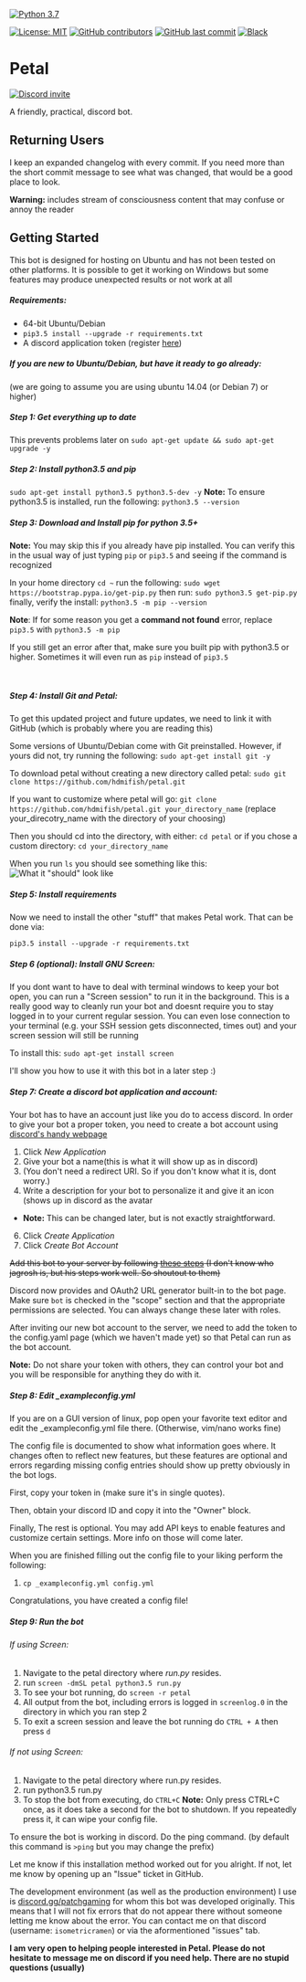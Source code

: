 [![Python 3.7](https://img.shields.io/badge/python-3.6%20|%203.7-blue.svg?logoColor=white&logo=python&style=popout)](https://www.python.org/)

[![License: MIT](https://img.shields.io/badge/License-MIT-blue.svg)](https://opensource.org/licenses/MIT)
[![GitHub contributors](https://img.shields.io/github/contributors/hdmifish/petal.svg?logoColor=white&logo=github)](https://github.com/hdmifish/petal/graphs/contributors)
[![GitHub last commit](https://img.shields.io/github/last-commit/hdmifish/petal.svg?logoColor=white&logo=github)](https://github.com/hdmifish/petal/commit/master)
[![Black](https://img.shields.io/badge/code%20style-black-000000.svg)](https://github.com/ambv/black)

# Petal
[![Discord invite](https://img.shields.io/badge/Built%20for-Patch%20Gaming-1db2bf.svg?logoColor=white&logo=discord&style=popout-square)](https://discord.gg/patchgaming)

A friendly, practical, discord bot.

## Returning Users
I keep an expanded changelog with every commit. If you need more than the short commit message to see what was changed, that would be a good place to look.

**Warning:** includes stream of consciousness content that may confuse or annoy the reader

## Getting Started
This bot is designed for hosting on Ubuntu and has not been tested on other platforms. It is possible to get it working on Windows but some features may produce unexpected results or not work at all

##### Requirements:
- 64-bit Ubuntu/Debian
- `pip3.5 install --upgrade -r requirements.txt`
- A discord application token (register [here](https://discordapp.com/developers/applications/me))


##### If you are new to Ubuntu/Debian, but have it ready to go already:
(we are going to assume you are using ubuntu 14.04 (or Debian 7) or higher)

##### Step 1: Get everything up to date
This prevents problems later on
`sudo apt-get update && sudo apt-get upgrade -y`
##### Step 2: Install python3.5 and pip
`sudo apt-get install python3.5 python3.5-dev -y`
**Note:** To ensure python3.5 is installed, run the following:
`python3.5 --version`


##### Step 3: Download and Install pip for python 3.5+
**Note:** You may skip this if you already have pip installed. You can verify this in the usual way of just typing `pip` or `pip3.5` and seeing if the command is recognized


In your home directory `cd ~` run the following:
`sudo wget https://bootstrap.pypa.io/get-pip.py`
then run:
`sudo python3.5 get-pip.py`
finally, verify the install:
`python3.5 -m pip --version`



**Note**: If for some reason you get a __command not found__ error, replace `pip3.5` with `python3.5 -m pip`

If you still get an error after that, make sure you built pip with python3.5 or higher. Sometimes it will even run as `pip` instead of `pip3.5`


<br>



##### Step 4: Install Git and Petal:
To get this updated project and future updates, we need to link it with GitHub (which is probably where you are reading this)


Some versions of Ubuntu/Debian come with Git preinstalled. However, if yours did not, try running the following:
`sudo apt-get install git -y`

To download petal without creating a new directory called petal:
`sudo git clone https://github.com/hdmifish/petal.git`

If you want to customize where petal will go:
`git clone https://github.com/hdmifish/petal.git your_directory_name` (replace your_direcotry_name with the directory of your choosing)

Then you should cd into the directory, with either:
`cd petal`
or if you chose a custom directory:
`cd your_directory_name`

When you run `ls` you should see something like this:
![What it "should" look like](https://i.imgur.com/Y9wICtz.png)

##### Step 5: Install requirements

Now we need to install the other "stuff" that makes Petal work.
That can be done via:

`pip3.5 install --upgrade -r requirements.txt`

##### Step 6 (optional): Install GNU Screen:
If you dont want to have to deal with terminal windows to keep your bot open, you can run a "Screen session" to run it in the background. This is a really good way to cleanly run your bot and doesnt require you to stay logged in to your current regular session. You can even lose connection to your terminal (e.g. your SSH session gets disconnected, times out) and your screen session will still be running

To install this:
`sudo apt-get install screen`

I'll show you how to use it with this bot in a later step :)

##### Step 7: Create a discord bot application and account:
Your bot has to have an account just like you do to access discord. In order to give your bot a proper token, you need to create a bot account using [discord's handy webpage](https://discordapp.com/developers/applications/me)

1. Click *New Application*
2. Give your bot a name(this is what it will show up as in discord)
3. (You don't need a redirect URI. So if you don't know what it is, dont worry.)
4. Write a description for your bot to personalize it and give it an icon (shows up in discord as the avatar
  - **Note:** This can be changed later, but is not exactly straightforward.
6. Click *Create Application*
7. Click *Create Bot Account*

~~Add this bot to your server by following [these steps](https://github.com/jagrosh/MusicBot/wiki/Adding-Your-Bot-To-Your-Server)
(I don't know who jagrosh is, but his steps work well. So shoutout to them)~~

Discord now provides and OAuth2 URL generator built-in to the bot page.
Make sure `bot` is checked in the "scope" section and that the appropriate permissions are selected. You can always change these later with roles.


After inviting our new bot account to the server, we need to add the token to the config.yaml page (which we haven't made yet) so that Petal can run as the bot account.

**Note:** Do not share your token with others, they can control your bot and you will be responsible for anything they do with it.

##### Step 8: Edit _exampleconfig.yml
If you are on a GUI version of linux, pop open your favorite text editor and edit the _exampleconfig.yml file there.
(Otherwise, vim/nano works fine)

The config file is documented to show what information goes where. It changes often to reflect new features, but these features are optional and errors regarding missing config entries should show up pretty obviously in the bot logs.

First, copy your token in (make sure it's in single quotes).

Then, obtain your discord ID and copy it into the "Owner" block.

Finally, The rest is optional. You may add API keys to enable features and customize certain settings. More info on those will come later.

When you are finished filling out the config file to your liking perform the following:

1. `cp _exampleconfig.yml config.yml`

Congratulations, you have created a config file!

##### Step 9: Run the bot

###### If using Screen:
1. Navigate to the petal directory where *run.py* resides.
2. run `screen -dmSL petal python3.5 run.py`
3. To see your bot running, do `screen -r petal`
4. All output from the bot, including errors is logged in `screenlog.0` in the directory in which you ran step 2
5. To exit a screen session and leave the bot running do `CTRL + A` then press `d`

###### If not using Screen:
1. Navigate to the petal directory where run.py resides.
2. run python3.5 run.py
3. To stop the bot from executing, do `CTRL+C`
    **Note:** Only press CTRL+C once, as it does take a second for the bot to shutdown. If you repeatedly press it, it can wipe your config file.

To ensure the bot is working in discord. Do the ping command.
(by default this command is `>ping` but you may change the prefix)

Let me know if this installation method worked out for you alright. If not, let me know by opening up an "Issue" ticket in GitHub.

The development environment (as well as the production environment) I use is [discord.gg/patchgaming](http://discord.gg/patchgaming) for whom this bot was developed originally. This means that I will not fix errors that do not appear there without someone letting me know about the error. You can contact me on that discord (username: `isometricramen`) or via the aformentioned "issues" tab.

 **I am very open to helping people interested in Petal. Please do not hesitate to message me on discord if you need help. There are no stupid questions (usually)**
